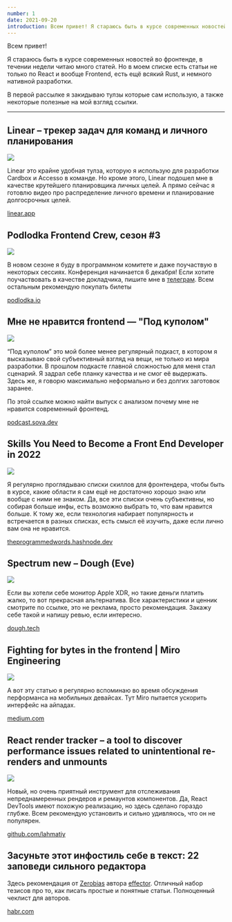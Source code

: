 ```yaml
---
number: 1
date: 2021-09-20
introduction: Всем привет! Я стараюсь быть в курсе современных новостей во фронтенде, в течении недели читаю много статей. Но в моем списке есть статьи не только по React и вообще Frontend, есть ещё всякий Rust, и немного нативной разработки. В первой рассылке я закидываю тулзы которые сам использую, а также некоторые полезные на мой взгляд ссылки.
---
```


Всем привет!

Я стараюсь быть в курсе современных новостей во фронтенде, в течении недели читаю много статей. Но в моем списке есть статьи не только по React и вообще Frontend, есть ещё всякий Rust, и немного нативной разработки.

В первой рассылке я закидываю тулзы которые сам использую, а также некоторые полезные на мой взгляд ссылки.

<hr />

## Linear – трекер задач для команд и личного планирования

![](https://linear.app/static/og/home.jpg)

Linear это крайне удобная тулза, которую я использую для разработки Cardbox и Accesso в команде. Но кроме этого, Linear подошел мне в качестве крутейшего планировщика личных целей. А прямо сейчас я готовлю видео про распределение личного времени и планирование долгосрочных целей.

[linear.app](https://linear.app)

## Podlodka Frontend Crew, сезон #3

![](https://static.tildacdn.com/tild6166-3266-4530-b362-653066356364/Tilda_Badge_3.png)

В новом сезоне я буду в программном комитете и даже поучаствую в некоторых сессиях.
Конференция начинается 6 декабря! Если хотите поучаствовать в качестве докладчика, пишите мне в [телеграм](https://t.me/sovasergey). Всем остальным рекомендую покупать билеты

[podlodka.io](https://podlodka.io/fecrew)

## Мне не нравится frontend — "Под куполом"

<img class="md:float-right md:h-48" src="https://image.simplecastcdn.com/images/83c027/83c02746-44ff-4368-b201-619095d32750/662a04af-b0e0-416c-88e4-b639017fe9c6/150x150/12707959-1627509821071-a059890e06736@2x.jpg" />

“Под куполом” это мой более менее регулярный подкаст, в котором я высказываю свой субъективный взгляд на вещи, не только из мира разработки.
В прошлом подкасте главной сложностью для меня стал сценарий. Я задрал себе планку качества и не смог её выдержать. Здесь же, я говорю максимально неформально и без долгих заготовок заранее.

По этой ссылке можно найти выпуск с анализом почему мне не нравится современный фронтенд.

[podcast.sova.dev](https://podcast.sova.dev/episodes/mne-ne-nravitsya-frontend)

## Skills You Need to Become a Front End Developer in 2022

![](https://theprogrammedwords.hashnode.dev/_next/image?url=https%3A%2F%2Fcdn.hashnode.com%2Fres%2Fhashnode%2Fimage%2Fupload%2Fv1632076897510%2FlO9qs7_5e.png%3Fw%3D1600%26h%3D840%26fit%3Dcrop%26crop%3Dentropy%26auto%3Dcompress%2Cformat%26format%3Dwebp&w=1920&q=75)

Я регулярно проглядываю списки скиллов для фронтендера, чтобы быть в курсе, какие области я сам ещё не достаточно хорошо знаю или вообще с ними не знаком.
Да, все эти списки очень субъективны, но собирая больше инфы, есть возможно выбрать то, что вам нравится больше. К тому же, если технология набирает популярность и встречается в разных списках, есть смысл её изучить, даже если лично вам она не нравится.

[theprogrammedwords.hashnode.dev](https://theprogrammedwords.hashnode.dev/skills-you-need-to-become-a-front-end-developer)

## Spectrum new – Dough (Eve)

![](https://cdn.shopify.com/s/files/1/0292/5975/9756/files/Group_326.png?v=1658253264)

Если вы хотели себе монитор Apple XDR, но такие деньги платить жалко, то вот прекрасная альтернатива. Все характеристики и ценник смотрите по ссылке, это не реклама, просто рекомендация. Закажу себе такой и напишу ревью, если интересно.

[dough.tech](https://www.dough.tech/pages/spectrum-monitors)

## Fighting for bytes in the frontend | Miro Engineering

![](https://miro.medium.com/max/1400/1*uSNULTHDyKDc6yS5P-rbRQ.webp)

А вот эту статью я регулярно вспоминаю во время обсуждения перформанса на мобильных девайсах. Тут Miro пытается ускорить интерфейс на айпадах.

[medium.com](https://medium.com/miro-engineering/fighting-for-bytes-in-the-frontend-419c48103ef8)

## React render tracker – a tool to discover performance issues related to unintentional re-renders and unmounts

![](https://user-images.githubusercontent.com/270491/141884908-eea3d0ad-79de-4e84-a5f0-44adb70d4813.png)

Новый, но очень приятный инструмент для отслеживания непреднамеренных рендеров и ремаунтов компонентов. Да, React DevTools имеют похожую реализацию, но здесь сделано гораздо глубже. Всем рекомендую установить и сильно удивляюсь, что он не популярен.

[github.com/lahmatiy](https://github.com/lahmatiy/react-render-tracker)

## Засуньте этот инфостиль себе в текст: 22 заповеди сильного редактора

Здесь рекомендация от [Zerobias](https://t.me/zerobias) автора [effector](https://t.me/lines_of_code_diagrams). Отличный набор тезисов про то, как писать простые и понятные статьи. Полноценный чеклист для авторов.

[habr.com](https://habr.com/ru/post/323232/)

